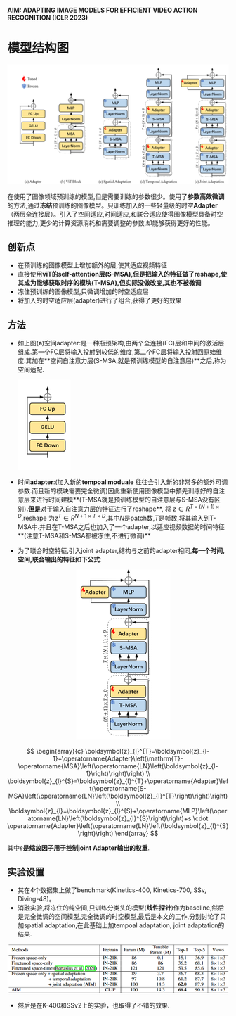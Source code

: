 **AIM: ADAPTING IMAGE MODELS FOR EFFICIENT VIDEO ACTION RECOGNITION (ICLR 2023)**

# 模型结构图

![image-20231122111221269](attachments\image-20231122111221269.png)

在使用了图像领域预训练的模型,但是需要训练的参数很少。使用了**参数高效微调**的方法,通过**冻结**预训练的图像模型。只训练加入的一些轻量级的时空**Adapter**（两层全连接层）。引入了空间适应,时间适应,和联合适应使得图像模型具备时空推理的能力,更少的计算资源消耗和需要调整的参数,却能够获得更好的性能。

## 创新点

*   在预训练的图像模型上增加额外的层,使其适应视频特征
*   直接使用**viT的self-attention层(S-MSA),但是把输入的特征做了reshape,**使其成为能够获取时序的模块(T-MSA),但实际没做改变,其也**不被微调**
*   冻住预训练的图像模型,只微调增加的时空适应层
*   将加入的时空适应层(adapter)进行了组合,获得了更好的效果

## **方法**

*   如上图(**a**)空间adapter:是一种瓶颈架构,由两个全连接(FC)层和中间的激活层组成.第一个FC层将输入投射到较低的维度,第二个FC层将输入投射回原始维度.其加在**空间自注意力层(S-MSA,就是预训练模型的自注意层)**之后,称为空间适配.

    ![\<img alt="" data-attachment-key="9VJMLX4J" width="120" height="205" src="attachments/9VJMLX4J.png" ztype="zimage">](attachments/9VJMLX4J.png)

*   时间**adapter**:(加入新的**tempoal moduale** 往往会引入新的非常多的额外可调参数.而且新的模块需要完全微调)因此重新使用图像模型中预先训练好的自注意层来进行时间建模**\(T-MSA就是预训练模型的自注意层与S-MSA没有区别\)**.但是**对于输入自注意力层的特征进行了reshape**, 将  $z\in R^{T\times (N+1)\times D }$,reshape 为$z^T \in R^{N+1 \times T \times D}$,其中$N$是patch数,$T$是帧数,将其输入到T-MSA中.并且在T-MSA之后也加入了一个adapter,以适应视频数据的时间特征**\(注意T-MSA和S-MSA都被冻住,不进行微调\)**

*   为了联合时空特征,引入joint adapter,结构与之前的adapter相同,**每一个时间,空间,联合输出的特征如下公式**:

    <center>
    
    ![\<img alt="" data-attachment-key="UJY7ZQG4" width="214" height="387" src="attachments/UJY7ZQG4.png" ztype="zimage">](attachments/UJY7ZQG4.png)

$$
\begin{array}{c}
\boldsymbol{z}_{l}^{T}=\boldsymbol{z}_{l-1}+\operatorname{Adapter}\left(\mathrm{T}-\operatorname{MSA}\left(\operatorname{LN}\left(\boldsymbol{z}_{l-1}\right)\right)\right) \\
\boldsymbol{z}_{l}^{S}=\boldsymbol{z}_{l}^{T}+\operatorname{Adapter}\left(\operatorname{S-MSA}\left(\operatorname{LN}\left(\boldsymbol{z}_{l}^{T}\right)\right)\right) \\
\boldsymbol{z}_{l}=\boldsymbol{z}_{l}^{S}+\operatorname{MLP}\left(\operatorname{LN}\left(\boldsymbol{z}_{l}^{S}\right)\right)+s \cdot \operatorname{Adapter}\left(\operatorname{LN}\left(\boldsymbol{z}_{l}^{S}\right)\right)
\end{array}
$$

其中$s$**是缩放因子用于控制joint Adapter输出的权重**.

## 实验设置

* 其在4个数据集上做了benchmark(Kinetics-400, Kinetics-700, SSv, Diving-48)。
* 消融实验,将冻住的纯空间,只训练分类头的模型(**线性探针**)作为baseline,然后是完全微调的空间模型,完全微调的时空模型,最后是本文的工作,分别讨论了只加spatial adaptation,在此基础上加tempoal adaptation, joint adaptation的结果.

![\<img alt="" data-attachment-key="QCY65GWL" width="842" height="185" src="attachments/QCY65GWL.png" ztype="zimage">](attachments/QCY65GWL.png)

* 然后是在K-400和SSv2上的实验，也取得了不错的效果.

  
